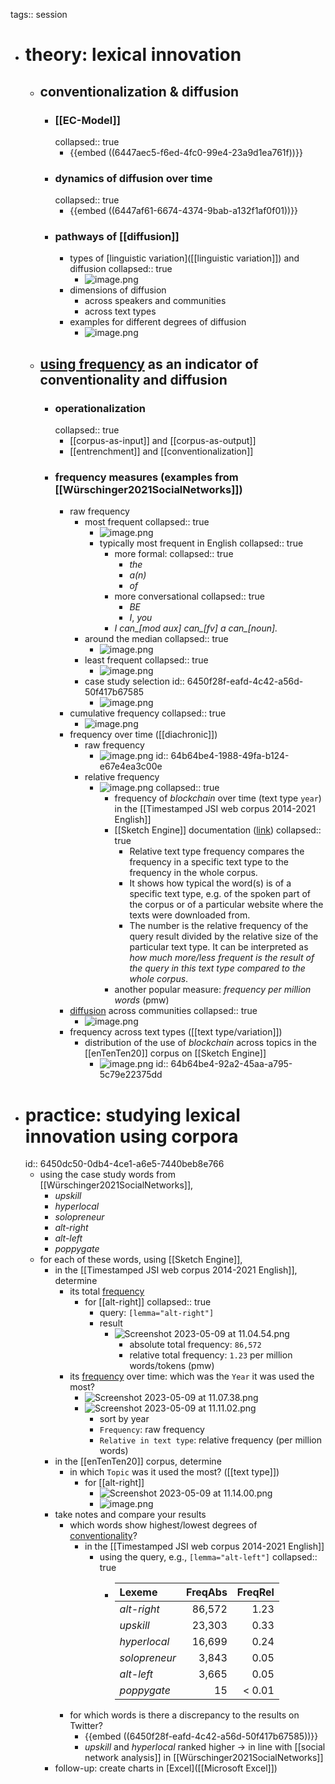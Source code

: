 tags:: session

- # theory: lexical innovation
	- ## conventionalization & diffusion
		- ### [[EC-Model]]
		  collapsed:: true
			- {{embed ((6447aec5-f6ed-4fc0-99e4-23a9d1ea761f))}}
		- ### dynamics of diffusion over time
		  collapsed:: true
			- {{embed ((6447af61-6674-4374-9bab-a132f1af0f01))}}
		- ### pathways of [[diffusion]]
			- types of [linguistic variation]([[linguistic variation]]) and diffusion
			  collapsed:: true
				- ![image.png](../assets/image_1683027250792_0.png)
			- dimensions of diffusion
				- across speakers and communities
				- across text types
			- examples for different degrees of diffusion
				- ![image.png](../assets/image_1683026241397_0.png)
	- ## [using frequency]([[frequency]]) as an indicator of conventionality and diffusion
		- ### operationalization
		  collapsed:: true
			- [[corpus-as-input]] and [[corpus-as-output]]
			- [[entrenchment]] and [[conventionalization]]
		- ### frequency measures (examples from [[Würschinger2021SocialNetworks]])
			- raw frequency
				- most frequent
				  collapsed:: true
					- ![image.png](../assets/image_1683026504246_0.png)
					- typically most frequent in English
					  collapsed:: true
						- more formal:
						  collapsed:: true
							- *the*
							- *a(n)*
							- *of*
						- more conversational
						  collapsed:: true
							- *BE*
							- *I*, *you*
						- *I can_[mod aux] can_[fv] a can_[noun].*
				- around the median
				  collapsed:: true
					- ![image.png](../assets/image_1683026540022_0.png)
				- least frequent
				  collapsed:: true
					- ![image.png](../assets/image_1683026561436_0.png)
				- case study selection
				  id:: 6450f28f-eafd-4c42-a56d-50f417b67585
					- ![image.png](../assets/image_1683026579868_0.png)
			- cumulative frequency
			  collapsed:: true
				- ![image.png](../assets/image_1683026610143_0.png)
			- frequency over time ([[diachronic]])
				- raw frequency
					- ![image.png](../assets/image_1683026963548_0.png)
					  id:: 64b64be4-1988-49fa-b124-e67e4ea3c00e
				- relative frequency
					- ![image.png](../assets/image_1683026776999_0.png)
					  collapsed:: true
						- frequency of *blockchain* over time (text type `year`) in the [[Timestamped JSI web corpus 2014-2021 English]]
						- [[Sketch Engine]] documentation ([link](https://www.sketchengine.eu/my_keywords/relative-text-type-frequency/))
						  collapsed:: true
							- Relative  text type  frequency compares the frequency in a specific text type to the frequency in the whole  corpus.
							- It shows how typical the word(s) is of a specific text type, e.g. of 
							  the spoken part of the corpus or of a particular website where the texts
							   were downloaded from.
							- The number is the relative frequency of the  query  result divided by the relative size of the particular text type. It can be interpreted as *how much more/less frequent is the result of the query in this text type compared to the whole corpus*.
						- another popular measure: *frequency per million words* (pmw)
			- [diffusion]([[diffusion]]) across communities
			  collapsed:: true
				- ![image.png](../assets/image_1683027011093_0.png)
			- frequency across text types ([[text type/variation]])
				- distribution of the use of *blockchain* across topics in the [[enTenTen20]] corpus on [[Sketch Engine]]
					- ![image.png](../assets/image_1683027088964_0.png)
					  id:: 64b64be4-92a2-45aa-a795-5c79e22375dd
- # practice: studying lexical innovation using corpora
  id:: 6450dc50-0db4-4ce1-a6e5-7440beb8e766
	- using the case study words from [[Würschinger2021SocialNetworks]],
		- *upskill*
		- *hyperlocal*
		- *solopreneur*
		- *alt-right*
		- *alt-left*
		- *poppygate*
	- for each of these words, using [[Sketch Engine]],
		- in the [[Timestamped JSI web corpus 2014-2021 English]], determine
			- its total [frequency]([[frequency]])
				- for [[alt-right]]
				  collapsed:: true
					- query: `[lemma="alt-right"]`
					- result
						- ![Screenshot 2023-05-09 at 11.04.54.png](../assets/Screenshot_2023-05-09_at_11.04.54_1683623177745_0.png)
							- absolute total frequency: `86,572`
							- relative total frequency: `1.23` per million words/tokens (pmw)
			- its [frequency]([[frequency]]) over time: which was the `Year` it was used the most?
				- ![Screenshot 2023-05-09 at 11.07.38.png](../assets/Screenshot_2023-05-09_at_11.07.38_1683623335276_0.png)
				- ![Screenshot 2023-05-09 at 11.11.02.png](../assets/Screenshot_2023-05-09_at_11.11.02_1683623534916_0.png)
					- sort by year
					- `Frequency`: raw frequency
					- `Relative in text type`: relative frequency (per million words)
		- in the [[enTenTen20]] corpus, determine
			- in which `Topic` was it used the most? ([[text type]])
				- for [[alt-right]]
					- ![Screenshot 2023-05-09 at 11.14.00.png](../assets/Screenshot_2023-05-09_at_11.14.00_1683623774717_0.png)
					- ![image.png](../assets/image_1683623788788_0.png)
		- take notes and compare your results
			- which words show highest/lowest degrees of [conventionality]([[conventionalization]])?
				- in the [[Timestamped JSI web corpus 2014-2021 English]]
					- using the query, e.g., `[lemma="alt-left"]`
					  collapsed:: true
						- |Lexeme|FreqAbs|FreqRel|
						  |:---|---:|----:|
						  |*alt-right*|86,572|1.23|
						  |*upskill*|23,303|0.33|
						  |*hyperlocal*|16,699|0.24|
						  |*solopreneur*|3,843|0.05|
						  |*alt-left*|3,665|0.05|
						  |*poppygate*|15|< 0.01|
			- for which words is there a discrepancy to the results on Twitter?
				- {{embed ((6450f28f-eafd-4c42-a56d-50f417b67585))}}
				- *upskill* and *hyperlocal* ranked higher -> in line with [[social network analysis]] in [[Würschinger2021SocialNetworks]]
		- follow-up: create charts in [Excel]([[Microsoft Excel]])